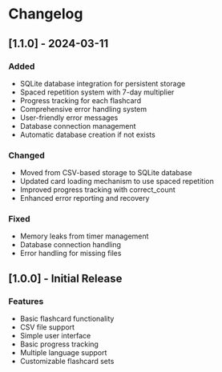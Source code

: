 # Changelog

## [1.1.0] - 2024-03-11

### Added
- SQLite database integration for persistent storage
- Spaced repetition system with 7-day multiplier
- Progress tracking for each flashcard
- Comprehensive error handling system
- User-friendly error messages
- Database connection management
- Automatic database creation if not exists

### Changed
- Moved from CSV-based storage to SQLite database
- Updated card loading mechanism to use spaced repetition
- Improved progress tracking with correct_count
- Enhanced error reporting and recovery

### Fixed
- Memory leaks from timer management
- Database connection handling
- Error handling for missing files

## [1.0.0] - Initial Release

### Features
- Basic flashcard functionality
- CSV file support
- Simple user interface
- Basic progress tracking
- Multiple language support
- Customizable flashcard sets 